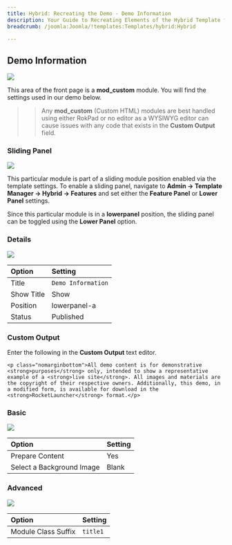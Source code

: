```yaml
---
title: Hybrid: Recreating the Demo - Demo Information
description: Your Guide to Recreating Elements of the Hybrid Template for Joomla
breadcrumb: /joomla:Joomla/!templates:Templates/hybrid:Hybrid

---
```


Demo Information
-----

![][demo]

This area of the front page is a **mod_custom** module. You will find the settings used in our demo below.

>> Any **mod_custom** (Custom HTML) modules are best handled using either RokPad or no editor as a WYSIWYG editor can cause issues with any code that exists in the **Custom Output** field.

### Sliding Panel

![][demo5]

This particular module is part of a sliding module position enabled via the template settings. To enable a sliding panel, navigate to **Admin -> Template Manager -> Hybrid -> Features** and set either the **Feature Panel** or **Lower Panel** settings. 

Since this particular module is in a **lowerpanel** position, the sliding panel can be toggled using the **Lower Panel** option.

### Details

![][demo2]

| Option     | Setting            |  
| :--------- | :----------------- |  
| Title      | `Demo Information` |  
| Show Title | Show               |  
| Position   | lowerpanel-a       |  
| Status     | Published          |  

### Custom Output

Enter the following in the **Custom Output** text editor.

~~~
<p class="nomarginbottom">All demo content is for demonstrative <strong>purposes</strong> only, intended to show a representative example of a <strong>live site</strong>. All images and materials are the copyright of their respective owners. Additionally, this demo, in a modified form, is available for download in the <strong>RocketLauncher</strong> format.</p>
~~~

### Basic

![][demo3]

| Option                    | Setting |
| :------------------------ | :------ |
| Prepare Content           | Yes     |
| Select a Background Image | Blank   |

### Advanced

![][demo4]

| Option              | Setting      |  
| :------------------ | :----------- |  
| Module Class Suffix | `title1`     |  

[demo]: assets/demo_7.jpeg
[demo2]: assets/demo_7a.jpeg
[demo3]: assets/demo_7b.jpeg
[demo4]: assets/demo_7c.jpeg
[demo5]: assets/demo_1d.jpeg
